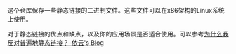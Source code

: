 这个仓库保存一些静态链接的二进制文件。这些文件可以在x86架构的Linux系统上使用。

对于静态链接的优点和缺点，以及你的应用场景是否适合使用。可以参考[为什么我反对普遍地静态链接？-依云's Blog](https://blog.lilydjwg.me/2015/5/11/why-i-m-against-static-linking.92218.html)


